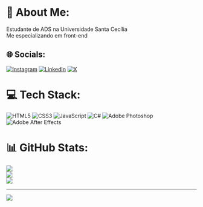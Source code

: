 # 💫 About Me:
Estudante de ADS na Universidade Santa Cecília<br>Me especializando em front-end


## 🌐 Socials:
[![Instagram](https://img.shields.io/badge/Instagram-%23E4405F.svg?logo=Instagram&logoColor=white)](https://instagram.com/pedromelbardis) [![LinkedIn](https://img.shields.io/badge/LinkedIn-%230077B5.svg?logo=linkedin&logoColor=white)](https://linkedin.com/in/PedroGonzaga) [![X](https://img.shields.io/badge/X-black.svg?logo=X&logoColor=white)](https://x.com/melba_do7) 

# 💻 Tech Stack:
![HTML5](https://img.shields.io/badge/html5-%23E34F26.svg?style=plastic&logo=html5&logoColor=white) ![CSS3](https://img.shields.io/badge/css3-%231572B6.svg?style=plastic&logo=css3&logoColor=white) ![JavaScript](https://img.shields.io/badge/javascript-%23323330.svg?style=plastic&logo=javascript&logoColor=%23F7DF1E) ![C#](https://img.shields.io/badge/c%23-%23239120.svg?style=plastic&logo=csharp&logoColor=white) ![Adobe Photoshop](https://img.shields.io/badge/adobe%20photoshop-%2331A8FF.svg?style=plastic&logo=adobe%20photoshop&logoColor=white) ![Adobe After Effects](https://img.shields.io/badge/Adobe%20After%20Effects-9999FF.svg?style=plastic&logo=Adobe%20After%20Effects&logoColor=white)
# 📊 GitHub Stats:
![](https://github-readme-stats.vercel.app/api?username=pedromelbardis&theme=darcula&hide_border=false&include_all_commits=false&count_private=false)<br/>
![](https://github-readme-streak-stats.herokuapp.com/?user=pedromelbardis&theme=darcula&hide_border=false)<br/>
![](https://github-readme-stats.vercel.app/api/top-langs/?username=pedromelbardis&theme=darcula&hide_border=false&include_all_commits=false&count_private=false&layout=compact)

---
[![](https://visitcount.itsvg.in/api?id=pedromelbardis&icon=0&color=0)](https://visitcount.itsvg.in)

<!-- Proudly created with GPRM ( https://gprm.itsvg.in ) -->
